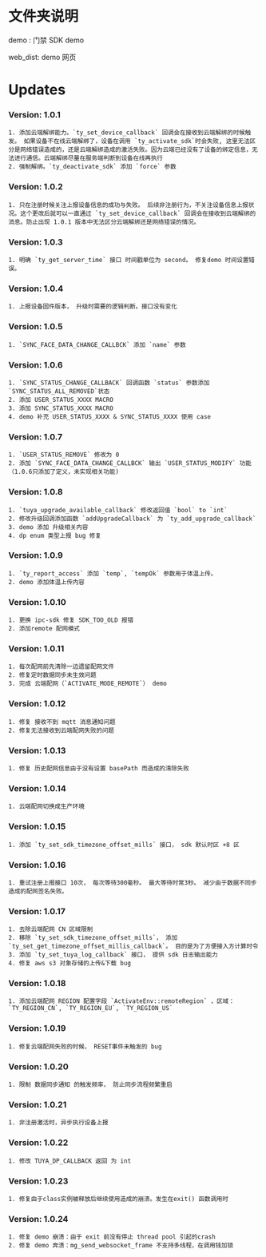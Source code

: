 # 文件夹说明	

demo : 门禁 SDK demo	

web_dist: demo 网页


# Updates

### Version: 1.0.1
	1. 添加云端解绑能力。`ty_set_device_callback` 回调会在接收到云端解绑的时候触发。 如果设备不在线云端解绑了，设备在调用 `ty_activate_sdk`时会失败, 这里无法区分是网络错误造成的，还是云端解绑造成的激活失败。因为云端已经没有了设备的绑定信息，无法进行通信。云端解绑尽量在服务端判断到设备在线再执行
	2. 强制解绑。`ty_deactivate_sdk` 添加 `force` 参数

### Version: 1.0.2
	1. 只在注册时候关注上报设备信息的成功与失败。 后续非注册行为，不关注设备信息上报状况。这个更改后就可以一直通过 `ty_set_device_callback` 回调会在接收到云端解绑的消息。防止出现 1.0.1 版本中无法区分云端解绑还是网络错误的情况。

### Version: 1.0.3
	1. 明确 `ty_get_server_time` 接口 时间戳单位为 second。 修复demo 时间设置错误。

### Version: 1.0.4
	1. 上报设备固件版本， 升级时需要的逻辑判断。接口没有变化

### Version: 1.0.5
	1. `SYNC_FACE_DATA_CHANGE_CALLBCK` 添加 `name` 参数

### Version: 1.0.6
	1. `SYNC_STATUS_CHANGE_CALLBACK` 回调函数 `status` 参数添加 `SYNC_STATUS_ALL_REMOVED`状态
	2. 添加 USER_STATUS_XXXX MACRO
	3. 添加 SYNC_STATUS_XXXX MACRO
	4. demo 补充 USER_STATUS_XXXX & SYNC_STATUS_XXXX 使用 case

### Version: 1.0.7
	1. `USER_STATUS_REMOVE` 修改为 0
	2. 添加 `SYNC_FACE_DATA_CHANGE_CALLBCK` 输出 `USER_STATUS_MODIFY` 功能（1.0.6只添加了定义，未实现相关功能)

### Version: 1.0.8
	1. `tuya_upgrade_available_callback` 修改返回值 `bool` to `int`
	2. 修改升级回调添加函数 `addUpgradeCallback` 为 `ty_add_upgrade_callback`
	3. demo 添加 升级相关内容
	4. dp enum 类型上报 bug 修复

### Version: 1.0.9
	1. `ty_report_access` 添加 `temp`, `tempOk` 参数用于体温上传。 
	2. demo 添加体温上传内容

### Version: 1.0.10
	1. 更换 ipc-sdk 修复 SDK_TOO_OLD 报错
	2. 添加remote 配网模式


### Version: 1.0.11
	1. 每次配网前先清除一边遗留配网文件
	2. 修复定时数据同步未生效问题
	3. 完成 云端配网（`ACTIVATE_MODE_REMOTE`） demo

### Version: 1.0.12
	1. 修复 接收不到 mqtt 消息通知问题
	2. 修复无法接收到云端配网失败的问题

### Version: 1.0.13
	1. 修复 历史配网信息由于没有设置 basePath 而造成的清除失败

### Version: 1.0.14
	1. 云端配网切换成生产环境

### Version: 1.0.15
	1. 添加 `ty_set_sdk_timezone_offset_mills` 接口， sdk 默认时区 +8 区

### Version: 1.0.16
	1. 重试注册上报接口 10次， 每次等待300毫秒。 最大等待时常3秒。 减少由于数据不同步造成的配网签名失败。

### Version: 1.0.17
	1. 去除云端配网 CN 区域限制
	2. 移除 `ty_set_sdk_timezone_offset_mills`， 添加 `ty_set_get_timezone_offset_millis_callback`。 目的是为了方便接入方计算时令
	3. 添加 `ty_set_tuya_log_callback` 接口， 提供 sdk 日志输出能力
	4. 修复 aws s3 对象存储的上传&下载 bug

### Version: 1.0.18
	1. 添加云端配网 REGION 配置字段 `ActivateEnv::remoteRegion` ，区域： `TY_REGION_CN`, `TY_REGION_EU`, `TY_REGION_US`

### Version: 1.0.19
	1. 修复云端配网失败的时候， RESET事件未触发的 bug


### Version: 1.0.20
	1. 限制 数据同步通知 的触发频率， 防止同步流程频繁重启

### Version: 1.0.21
	1. 非注册激活时，异步执行设备上报

### Version: 1.0.22
	1. 修改 TUYA_DP_CALLBACK 返回 为 int
	
### Version: 1.0.23
	1. 修复由于class实例被释放后继续使用造成的崩溃。发生在exit() 函数调用时

### Version: 1.0.24
	1. 修复 demo 崩溃：由于 exit 前没有停止 thread pool 引起的crash
	2. 修复 demo 奔溃：mg_send_websocket_frame 不支持多线程，在调用钱加锁
	





	
